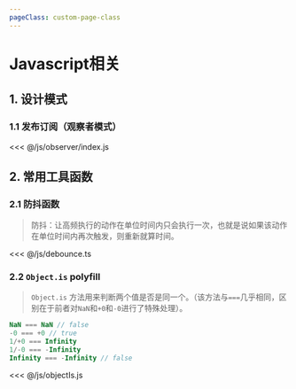 ```yaml
---
pageClass: custom-page-class
---
```

# Javascript相关

## 1. 设计模式
### 1.1 发布订阅（观察者模式）

<<< @/js/observer/index.js

## 2. 常用工具函数
### 2.1 防抖函数
> 防抖：让高频执行的动作在单位时间内只会执行一次，也就是说如果该动作在单位时间内再次触发，则重新就算时间。

<<< @/js/debounce.ts

### 2.2 `Object.is` polyfill
> `Object.is` 方法用来判断两个值是否是同一个。（该方法与`===`几乎相同，区别在于前者对`NaN`和`+0`和`-0`进行了特殊处理）。
```js
NaN === NaN // false
-0 === +0 // true
1/+0 === Infinity
1/-0 === -Infinity
Infinity === -Infinity // false
```

<<< @/js/objectIs.js
